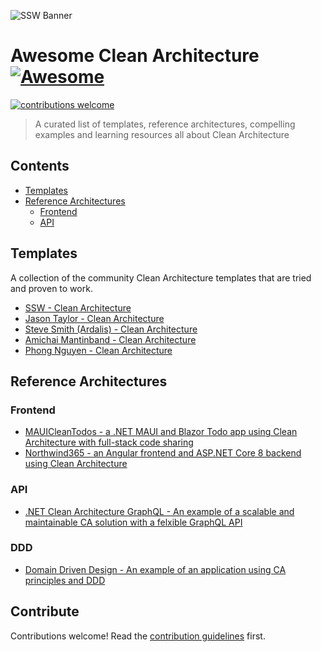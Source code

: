 ![SSW Banner](https://raw.githubusercontent.com/SSWConsulting/SSW.Rules.Content/main/_docs/images/ssw-banner.png)

# Awesome Clean Architecture [![Awesome](https://awesome.re/badge.svg)](https://awesome.re)

[![contributions welcome](https://img.shields.io/badge/contributions-welcome-brightgreen.svg?style=flat)](https://github.com/SSWConsulting/awesome-clean-architecture/issues)

> A curated list of templates, reference architectures, compelling examples and learning resources all about Clean Architecture

## Contents

- [Templates](#templates)
- [Reference Architectures](#reference-architectures)
  <!-- - [Identity](#identity) -->
  - [Frontend](#frontend)
  - [API](#api)
<!-- - [Compelling Examples](#compelling-examples) -->

## Templates

A collection of the community Clean Architecture templates that are tried and proven to work.

- [SSW - Clean Architecture](https://github.com/SSWConsulting/CleanArchitectureV2)
- [Jason Taylor - Clean Architecture](https://github.com/jasontaylordev/CleanArchitecture)
- [Steve Smith (Ardalis) - Clean Architecture](https://github.com/ardalis/CleanArchitecture)
- [Amichai Mantinband - Clean Architecture](https://github.com/amantinband/clean-architecture)
- [Phong Nguyen - Clean Architecture](https://github.com/phongnguyend/Practical.CleanArchitecture)

## Reference Architectures

<!-- Removing until we have some Identity related reference architectures

### Identity

- [List item](http://example.com)
- [List item](http://example.com) -->

### Frontend

- [MAUICleanTodos - a .NET MAUI and Blazor Todo app using Clean Architecture with full-stack code sharing](https://github.com/matt-goldman/MauiCleanTodos)
- [Northwind365 - an Angular frontend and ASP.NET Core 8 backend using Clean Architecture](https://github.com/SSWConsulting/Northwind365)

### API

- [.NET Clean Architecture GraphQL - An example of a scalable and maintainable CA solution with a felxible GraphQL API](https://github.com/danielmackay/dotnet-clean-architecture-graphql)

### DDD

- [Domain Driven Design - An example of an application using CA principles and DDD](https://github.com/danielmackay/dotnet-ef-domain-driven-design)

<!--
NOTE: Commenting this section as it's difficult to find a compelling (i.e. non-teaching) example that isn't private. If we find one we can uncomment this section.
## Compelling Examples

More complete repositories that demonstrate a use case for Clean Architecture in action as a good example.

- [List item](http://example.com)
- [List item](http://example.com)
-->

## Contribute

Contributions welcome! Read the [contribution guidelines](contributing.md) first.
